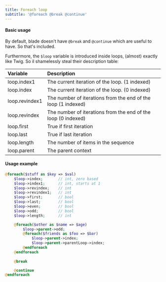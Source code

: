```yaml
---
title: Foreach loop
subtitle: '@foreach @break @continue'
---
```


#### Basic usage
By default, blade doesn't have `@break` and `@continue` which are useful to have. So that's included.
 
Furthermore, the `$loop` variable is introduced inside loops, (almost) exactly like Twig. So il shamelessly steal their description table:

| Variable | Description |
|:---------|:------------|
| loop.index1 | The current iteration of the loop. (1 indexed) |
| loop.index | The current iteration of the loop. (0 indexed) |
| loop.revindex1 | The number of iterations from the end of the loop (1 indexed) |
| loop.revindex | The number of iterations from the end of the loop (0 indexed) |
| loop.first | 	True if first iteration |
| loop.last | True if last iteration |
| loop.length | The number of items in the sequence |
| loop.parent | The parent context |


#### Usage example

```php
@foreach($stuff as $key => $val)
    $loop->index;       // int, zero based
    $loop->index1;      // int, starts at 1
    $loop->revindex;    // int
    $loop->revindex1;   // int
    $loop->first;       // bool
    $loop->last;        // bool
    $loop->even;        // bool
    $loop->odd;         // bool
    $loop->length;      // int

    @foreach($other as $name => $age)
        $loop->parent->odd;
        @foreach($friends as $foo => $bar)
            $loop->parent->index;
            $loop->parent->parentLoop->index;
        @endforeach
    @endforeach  
    
    @break

    @continue
@endforeach
```
